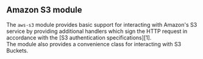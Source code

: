 Amazon S3 module
----------------
The `aws-s3` module provides basic support for interacting with Amazon's
S3 service by providing additional handlers which sign the HTTP
request in accordance with the [S3 authentication specifications][1].  
The module also provides a convenience class for interacting with S3 Buckets.
